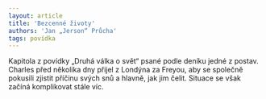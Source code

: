 ```yaml
---
layout: article
title: 'Bezcenné životy'
authors: 'Jan „Jerson“ Průcha'
tags: povídka
---
```


Kapitola z povídky „Druhá válka o svět“ psané podle deníku jedné z postav. Charles před několika dny přijel z Londýna za Freyou, aby se společně pokusili zjistit příčinu svých snů a hlavně, jak jim čelit. Situace se však začíná komplikovat stále víc.

